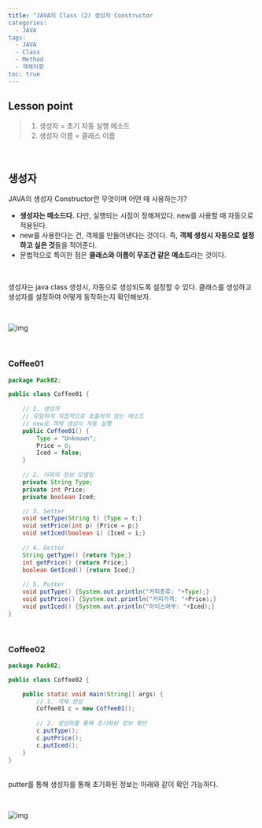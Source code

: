 ```yaml
---
title: "JAVA의 Class (2) 생성자 Constructor
categories: 
  - JAVA
tags:
  - JAVA
  - Class
  - Method
  - 객체지향
toc: true
---
```


## Lesson point

> 1. 생성자 = 초기 자동 실행 메소드
> 2. 생성자 이름 = 클래스 이름

<br>

## 생성자

JAVA의 생성자 Constructor란 무엇이며 어떤 때 사용하는가?

- **생성자는 메소드다.** 다만, 실행되는 시점이 정해져있다. 
  new를 사용할 때 자동으로 적용된다.
- new를 사용한다는 건, 객체를 만들어낸다는 것이다. 
  즉, **객체 생성시 자동으로 설정하고 싶은 것**들을 적어준다. 
- 문법적으로 특이한 점은 **클래스와 이름이 무조건 같은 메소드**라는 것이다. 

<br>

생성자는 java class 생성시, 자동으로 생성되도록 설정할 수 있다. 
클래스를 생성하고 생성자를 설정하여 어떻게 동작하는지 확인해보자. 

<br>

![img](https://blog.kakaocdn.net/dn/cfs7ZP/btrUKY7haVP/s2z7A4IK0qcPxaKKRy8Jpk/img.png)

<br>

### Coffee01

```java
package Pack02;

public class Coffee01 {
	
	// 1. 생성자
	// 유일하게 직접적으로 호출하지 않는 메소드
	// new로 객체 생성시 자동 실행
	public Coffee01() {
		Type = "Unknown";
		Price = 0;
		Iced = false;
	}
	
	// 2. 커피의 정보 모델링
	private String Type;
	private int Price;
	private boolean Iced;

	// 3. Setter
	void setType(String t) {Type = t;}
	void setPrice(int p) {Price = p;}
	void setIced(boolean i) {Iced = i;}
	
	// 4. Getter
	String getType() {return Type;}
	int getPrice() {return Price;}
	boolean GetIced() {return Iced;}
	
	// 5. Putter
	void putType() {System.out.println("커피종류: "+Type);}
	void putPrice() {System.out.println("커피가격: "+Price);}
	void putIced() {System.out.println("아이스여부: "+Iced);}
}
```

<br>

### Coffee02

```java
package Pack02;

public class Coffee02 {

	public static void main(String[] args) {
		// 1. 객체 생성
		Coffee01 c = new Coffee01();
		
		// 2. 생성자를 통해 초기화된 정보 확인
		c.putType();
		c.putPrice();
		c.putIced();		
	}
}
```

<br>putter를 통해 생성자를 통해 초기화된 정보는 아래와 같이 확인 가능하다. 

<br>

![img](https://blog.kakaocdn.net/dn/CErUZ/btrUKXggmme/JHm9bDDQSafql0QkotJ0t0/img.png)